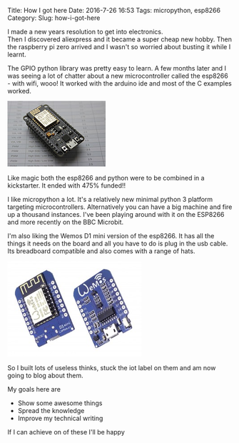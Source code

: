 Title: How I got here
Date: 2016-7-26 16:53
Tags: micropython, esp8266
Category:
Slug: how-i-got-here

I made a new years resolution to get into electronics.  
Then I discovered aliexpress and it became a super cheap new hobby.
Then the raspberry pi zero arrived and I wasn't so worried about busting it while I learnt. 

The GPIO python library was pretty easy to learn.
A few months later and I was seeing a lot of chatter about a new microcontroller called the esp8266 - with wifi, wooo!
It worked with the arduino ide and most of the C examples worked. 

![esp8266](images/devkit.jpg)

Like magic both the esp8266 and python were to be combined in a kickstarter. It ended with 475% funded!!

I like micropython a lot. It's a relatively new minimal python 3 platform targeting microcontrollers. 
Alternatively you can have a big machine and fire up a thousand instances. I've been playing around with it
on the ESP8266 and more recently on the BBC Microbit.

I'm also liking the Wemos D1 mini version of the esp8266. It has all the things it needs on the board and all you have to do is plug in the usb cable.
Its breadboard compatible and also comes with a range of hats.

![d1_mini](images/d1_mini.jpg)

So I built lots of useless thinks, stuck the iot label on them and am now going to blog about them.

My goals here are  

* Show some awesome things  
* Spread the knowledge  
* Improve my technical writing  

If I can achieve on of these I'll be happy